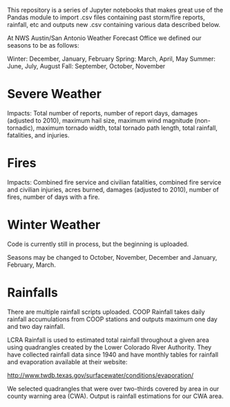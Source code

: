 This repository is a series of Jupyter notebooks that makes great use of the Pandas module to import .csv files containing past storm/fire reports, rainfall, etc and outputs new .csv containing various data described below.

At NWS Austin/San Antonio Weather Forecast Office we defined our seasons to be as follows:

Winter: December, January, February
Spring: March, April, May
Summer: June, July, August
Fall: September, October, November

# Severe Weather

Impacts: Total number of reports, number of report days, damages (adjusted to 2010), maximum hail size, maximum wind magnitude (non-tornadic), maximum tornado width, total tornado path length, total rainfall, fatalities, and injuries. 

# Fires

Impacts: Combined fire service and civilian fatalities, combined fire service and civilian injuries, acres burned, damages (adjusted to 2010), number of fires, number of days with a fire. 

# Winter Weather 

Code is currently still in process, but the beginning is uploaded. 

Seasons may be changed to October, November, December and January, February, March. 

# Rainfalls

There are multiple rainfall scripts uploaded. COOP Rainfall takes daily rainfall accumulations from COOP stations and outputs maximum one day and two day rainfall. 

LCRA Rainfall is used to estimated total rainfall throughout a given area using quadrangles created by the Lower Colorado River Authority. 
They have collected rainfall data since 1940 and have monthly tables for rainfall and evaporation available at their website: 

http://www.twdb.texas.gov/surfacewater/conditions/evaporation/

We selected quadrangles that were over two-thirds covered by area in our county warning area (CWA). Output is rainfall estimations for our CWA area.
